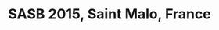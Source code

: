 ---
layout: page
permalink: /travelling/saint-malo-france-2015
title: SASB 2015, Saint Malo, France
---